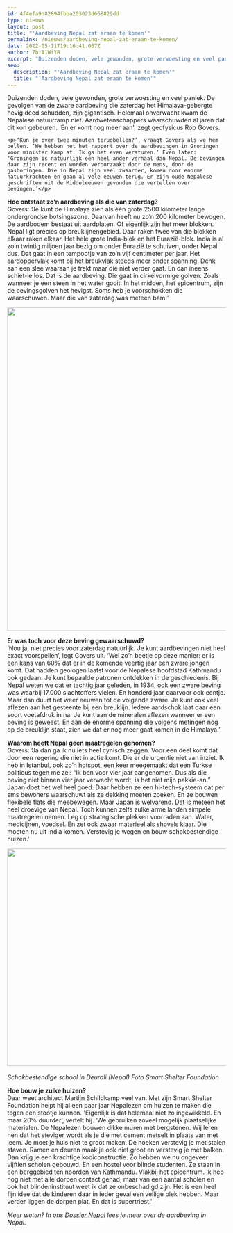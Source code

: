 ```yaml
---
id: 4f4efa9d82894fbba203023d668829dd
type: nieuws
layout: post
title: "'Aardbeving Nepal zat eraan te komen'"
permalink: /nieuws/aardbeving-nepal-zat-eraan-te-komen/
date: 2022-05-11T19:16:41.067Z
author: 7biA1WiYB
excerpt: "Duizenden doden, vele gewonden, grote verwoesting en veel paniek. De gevolgen van de zware aardbeving die zaterdag het Himalaya-gebergte hevig deed schudden, zijn gigantisch. Helemaal onverwacht kwam de Nepalese natuurramp niet. Aardwetenschappers waarschuwden al jaren dat dit kon gebeuren. 'En er komt nog meer aan', zegt geofysicus Rob Govers.  "
seo:
  description: "'Aardbeving Nepal zat eraan te komen'"
  title: "'Aardbeving Nepal zat eraan te komen'"
---
```

Duizenden doden, vele gewonden, grote verwoesting en veel paniek. De gevolgen van de zware aardbeving die zaterdag het Himalaya-gebergte hevig deed schudden, zijn gigantisch. Helemaal onverwacht kwam de Nepalese natuurramp niet. Aardwetenschappers waarschuwden al jaren dat dit kon gebeuren. 'En er komt nog meer aan', zegt geofysicus Rob Govers.  

    <p>‘Kun je over twee minuten terugbellen?’, vraagt Govers als we hem bellen. ‘We hebben net het rapport over de aardbevingen in Groningen voor minister Kamp af. Ik ga het even versturen.’ Even later: ‘Groningen is natuurlijk een heel ander verhaal dan Nepal. De bevingen daar zijn recent en worden veroorzaakt door de mens, door de gasboringen. Die in Nepal zijn veel zwaarder, komen door enorme natuurkrachten en gaan al vele eeuwen terug. Er zijn oude Nepalese geschriften uit de Middeleeuwen gevonden die vertellen over bevingen.’</p>
<p><strong>Hoe ontstaat zo’n aardbeving als die van zaterdag?</strong><br>Govers: ‘Je kunt de Himalaya zien als één grote 2500 kilometer lange ondergrondse botsingszone. Daarvan heeft nu zo’n 200 kilometer bewogen. De aardbodem bestaat uit aardplaten. Of eigenlijk zijn het meer blokken. Nepal ligt precies op breuklijnengebied. Daar raken twee van die blokken elkaar raken elkaar. Het hele grote India-blok en het Eurazië-blok. India is al zo’n twintig miljoen jaar bezig om onder Eurazië te schuiven, onder Nepal dus. Dat gaat in een tempootje van zo’n vijf centimeter per jaar. Het aardoppervlak komt bij het breukvlak steeds meer onder spanning. Denk aan een slee waaraan je trekt maar die niet verder gaat. En dan ineens schiet-ie los. Dat is de aardbeving. Die gaat in cirkelvormige golven. Zoals wanneer je een steen in het water gooit. In het midden, het epicentrum, zijn de bevingsgolven het hevigst. Soms heb je voorschokken die waarschuwen. Maar die van zaterdag was meteen bám!’  </p>
<p><div class="media media-element-container media-default"><div id="file-3092" class="file file-image file-image-jpeg">

        
  
  <div class="content">
    <img title="Beeld: ANP" height="744" width="1196" class="media-element file-default" src="https://7dagen.netlify.app/sites/default/files/Aardbeving-Nepal.jpg" alt="">  </div>

  
</div>
</div>
<p><strong>Er was toch voor deze beving gewaarschuwd?</strong><br>‘Nou ja, niet precies voor zaterdag natuurlijk. Je kunt aardbevingen niet heel exact voorspellen’, legt Govers uit. ‘Wel zo’n beetje op deze manier: er is een kans van 60% dat er in de komende veertig jaar een zware jongen komt. Dat hadden geologen laatst voor de Nepalese hoofdstad Kathmandu ook gedaan. Je kunt bepaalde patronen ontdekken in de geschiedenis. Bij Nepal weten we dat er tachtig jaar geleden, in 1934, ook een zware beving was waarbij 17.000 slachtoffers vielen. En honderd jaar daarvoor ook eentje. Maar dan duurt het weer eeuwen tot de volgende zware. Je kunt ook veel aflezen aan het gesteente bij een breuklijn. Iedere aardschok laat daar een soort voetafdruk in na. Je kunt aan de mineralen aflezen wanneer er een beving is geweest. En aan de enorme spanning die volgens metingen nog op de breuklijn staat, zien we dat er nog meer gaat komen in de Himalaya.’</p>
<p><strong>Waarom heeft Nepal geen maatregelen genomen?</strong><br>Govers: ‘Ja dan ga ik nu iets heel cynisch zeggen. Voor een deel komt dat door een regering die niet in actie komt. Die er de urgentie niet van inziet. Ik heb in Istanbul, ook zo’n hotspot, een keer meegemaakt dat een Turkse politicus tegen me zei: “Ik ben voor vier jaar aangenomen. Dus als die beving niet binnen vier jaar verwacht wordt, is het niet mijn pakkie-an.” Japan doet het wel heel goed. Daar hebben ze een hi-tech-systeem dat per sms bewoners waarschuwt als ze dekking moeten zoeken. En ze bouwen flexibele flats die meebewegen. Maar Japan is welvarend. Dat is meteen het heel droevige van Nepal. Toch kunnen zelfs zulke arme landen simpele maatregelen nemen. Leg op strategische plekken voorraden aan. Water, medicijnen, voedsel. En zet ook zwaar materieel als shovels klaar. Die moeten nu uit India komen. Verstevig je wegen en bouw schokbestendige huizen.’</p>
<p><div class="media media-element-container media-default"><div id="file-3093" class="file file-image file-image-jpeg">

        
  
  <div class="content">
    <img title="Foto: AFP" height="500" width="750" class="media-element file-default" src="https://7dagen.netlify.app/sites/default/files/schokbestendige%20school%20nepal.jpg" alt="">  </div>

  
</div>
</div><br><em>Schokbestendige school in Deurali (Nepal) Foto Smart Shelter Foundation</em>
<p><strong>Hoe bouw je zulke huizen?</strong><br>Daar weet architect Martijn Schildkamp veel van. Met zijn Smart Shelter Foundation helpt hij al een paar jaar Nepalezen om huizen te maken die tegen een stootje kunnen. 'Eigenlijk is dat helemaal niet zo ingewikkeld. En maar 20% duurder’, vertelt hij. ‘We gebruiken zoveel mogelijk plaatselijke materialen. De Nepalezen bouwen dikke muren met bergstenen. Wij leren hen dat het steviger wordt als je die met cement metselt in plaats van met leem. Je moet je huis niet te groot maken. De hoeken verstevig je met stalen staven. Ramen en deuren maak je ook niet groot en verstevig je met balken. Dan krijg je een krachtige kooiconstructie. Zo hebben we nu ongeveer vijftien scholen gebouwd. En een hostel voor blinde studenten. Ze staan in een berggebied ten noorden van Kathmandu. Vlakbij het epicentrum. Ik heb nog niet met alle dorpen contact gehad, maar van een aantal scholen en ook het blindeninstituut weet ik dat ze onbeschadigd zijn. Het is een heel fijn idee dat de kinderen daar in ieder geval een veilige plek hebben. Maar verder liggen de dorpen plat. En dat is supertriest.'</p>
<p><em>Meer weten? In ons <a href="https://7dagen.netlify.app/dossier-nepal">Dossier Nepal</a> lees je meer over de aardbeving in Nepal.</em></p>  
